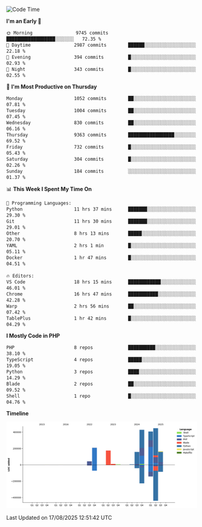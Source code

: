 <!--START_SECTION:waka-->
![Code Time](http://img.shields.io/badge/Code%20Time-4%2C013%20hrs%204%20mins-blue)

**I'm an Early 🐤** 

```text
🌞 Morning                9745 commits        ██████████████████░░░░░░░   72.35 % 
🌆 Daytime                2987 commits        ██████░░░░░░░░░░░░░░░░░░░   22.18 % 
🌃 Evening                394 commits         █░░░░░░░░░░░░░░░░░░░░░░░░   02.93 % 
🌙 Night                  343 commits         █░░░░░░░░░░░░░░░░░░░░░░░░   02.55 % 
```
📅 **I'm Most Productive on Thursday** 

```text
Monday                   1052 commits        ██░░░░░░░░░░░░░░░░░░░░░░░   07.81 % 
Tuesday                  1004 commits        ██░░░░░░░░░░░░░░░░░░░░░░░   07.45 % 
Wednesday                830 commits         ██░░░░░░░░░░░░░░░░░░░░░░░   06.16 % 
Thursday                 9363 commits        █████████████████░░░░░░░░   69.52 % 
Friday                   732 commits         █░░░░░░░░░░░░░░░░░░░░░░░░   05.43 % 
Saturday                 304 commits         █░░░░░░░░░░░░░░░░░░░░░░░░   02.26 % 
Sunday                   184 commits         ░░░░░░░░░░░░░░░░░░░░░░░░░   01.37 % 
```


📊 **This Week I Spent My Time On** 

```text
💬 Programming Languages: 
Python                   11 hrs 37 mins      ███████░░░░░░░░░░░░░░░░░░   29.30 % 
Git                      11 hrs 30 mins      ███████░░░░░░░░░░░░░░░░░░   29.01 % 
Other                    8 hrs 13 mins       █████░░░░░░░░░░░░░░░░░░░░   20.70 % 
YAML                     2 hrs 1 min         █░░░░░░░░░░░░░░░░░░░░░░░░   05.11 % 
Docker                   1 hr 47 mins        █░░░░░░░░░░░░░░░░░░░░░░░░   04.51 % 

🔥 Editors: 
VS Code                  18 hrs 15 mins      ████████████░░░░░░░░░░░░░   46.01 % 
Chrome                   16 hrs 47 mins      ███████████░░░░░░░░░░░░░░   42.28 % 
Warp                     2 hrs 56 mins       ██░░░░░░░░░░░░░░░░░░░░░░░   07.42 % 
TablePlus                1 hr 42 mins        █░░░░░░░░░░░░░░░░░░░░░░░░   04.29 % 
```

**I Mostly Code in PHP** 

```text
PHP                      8 repos             ██████████░░░░░░░░░░░░░░░   38.10 % 
TypeScript               4 repos             █████░░░░░░░░░░░░░░░░░░░░   19.05 % 
Python                   3 repos             ████░░░░░░░░░░░░░░░░░░░░░   14.29 % 
Blade                    2 repos             ██░░░░░░░░░░░░░░░░░░░░░░░   09.52 % 
Shell                    1 repo              █░░░░░░░░░░░░░░░░░░░░░░░░   04.76 % 
```



**Timeline**

![Lines of Code chart](https://raw.githubusercontent.com/abrahamgreyson/abrahamgreyson/main/assets/bar_graph.png)


 Last Updated on 17/08/2025 12:51:42 UTC
<!--END_SECTION:waka-->
